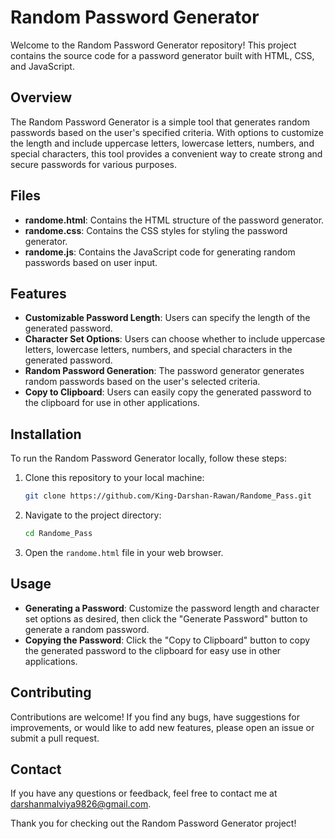 # Random Password Generator

Welcome to the Random Password Generator repository! This project contains the source code for a password generator built with HTML, CSS, and JavaScript.

## Overview

The Random Password Generator is a simple tool that generates random passwords based on the user's specified criteria. With options to customize the length and include uppercase letters, lowercase letters, numbers, and special characters, this tool provides a convenient way to create strong and secure passwords for various purposes.

## Files

- **randome.html**: Contains the HTML structure of the password generator.
- **randome.css**: Contains the CSS styles for styling the password generator.
- **randome.js**: Contains the JavaScript code for generating random passwords based on user input.

## Features

- **Customizable Password Length**: Users can specify the length of the generated password.
- **Character Set Options**: Users can choose whether to include uppercase letters, lowercase letters, numbers, and special characters in the generated password.
- **Random Password Generation**: The password generator generates random passwords based on the user's selected criteria.
- **Copy to Clipboard**: Users can easily copy the generated password to the clipboard for use in other applications.

## Installation

To run the Random Password Generator locally, follow these steps:

1. Clone this repository to your local machine:

   ```bash
   git clone https://github.com/King-Darshan-Rawan/Randome_Pass.git
   ```

2. Navigate to the project directory:

   ```bash
   cd Randome_Pass
   ```

3. Open the `randome.html` file in your web browser.

## Usage

- **Generating a Password**: Customize the password length and character set options as desired, then click the "Generate Password" button to generate a random password.
- **Copying the Password**: Click the "Copy to Clipboard" button to copy the generated password to the clipboard for easy use in other applications.

## Contributing

Contributions are welcome! If you find any bugs, have suggestions for improvements, or would like to add new features, please open an issue or submit a pull request.

## Contact

If you have any questions or feedback, feel free to contact me at [darshanmalviya9826@gmail.com](mailto:darshanmalviya9826@gmail.com).

Thank you for checking out the Random Password Generator project!
